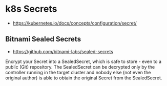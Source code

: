 # k8s Secrets

* <https://kubernetes.io/docs/concepts/configuration/secret/>

## Bitnami Sealed Secrets

* <https://github.com/bitnami-labs/sealed-secrets>

Encrypt your Secret into a SealedSecret, which is safe to store - even to a public (Git) repository. The SealedSecret can be decrypted only by the controller running in the target cluster and nobody else (not even the original author) is able to obtain the original Secret from the SealedSecret.